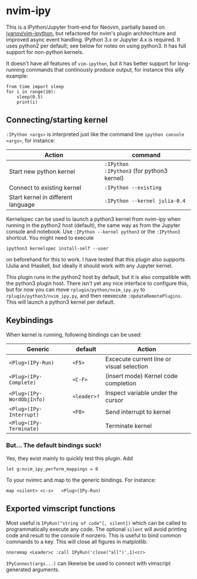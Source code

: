 # nvim-ipy
This is a IPython/Jupyter front-end for Neovim, partially based on [ivanov/vim-ipython](https://github.com/ivanov/vim-ipython), but refactored for nvim's plugin architechture and improved async event handling. IPython 3.x or Jupyter 4.x is required. It uses python2 per default; see below for notes on using python3. It has full support for non-python kernels.

It doesn't have all features of `vim-ipython`, but it has better support for long-running commands that continously produce output, for instance this silly example:

    from time import sleep
    for i in range(10):
        sleep(0.5)
        print(i)

## Connecting/starting kernel
`:IPython <args>` is interpreted just like the command line `ipython console <args>`, for instance:

Action                  | command
----------------------- | -------
Start new python kernel |  `:IPython` <br> `:IPython3` (for python3 kernel)
Connect to existing kernel | `:IPython --existing`
Start kernel in different language | `:IPython --kernel julia-0.4`

Kernelspec can be used to launch a python3 kernel from nvim-ipy when running in the python2 host (default), the same way as from the Jupyter console and notebook. Use `:IPython --kernel python3` or the `:IPython3` shortcut. You might need to execute

    ipython3 kernelspec install-self --user

on beforehand for this to work.  I have tested that this plugin also supports IJulia and IHaskell, but ideally it should work with any Jupyter kernel.

This plugin runs in the python2 host by default, but it is also compatible with the python3 plugin host. There isn't yet any nice interface to configure this, but for now you can move `rplugin/python/nvim_ipy.py` to `rplugin/python3/nvim_ipy.py`, and then reexecute `:UpdateRemotePlugins`.  This will launch a python3 kernel per default.

## Keybindings

When kernel is running, following bindings can be used:

Generic                   | default     | Action
------------------------- | ----------  | ------
`<Plug>(IPy-Run)`         | `<F5>`      | Excecute current line or visual selection
`<Plug>(IPy-Complete)`    | `<C-F>`     | (insert mode) Kernel code completion
`<Plug>(IPy-WordObjInfo)` | `<leader>?` | Inspect variable under the cursor
`<Plug>(IPy-Interrupt)`   | `<F8>`      | Send interrupt to kernel
`<Plug>(IPy-Terminate)`   |             | Terminate kernel

### But... The default bindings suck!
Yes, they exist mainly to quickly test this plugin. Add

    let g:nvim_ipy_perform_mappings = 0

To your nvimrc and map to the generic bindings. For instance:

    map <silent> <c-s>   <Plug>(IPy-Run)

## Exported vimscript functions
Most useful is `IPyRun("string of code"[, silent])` which can be called to programmatically execute any code. The optional `silent` will avoid printing code and result to the console if nonzero. This is useful to bind common commands to a key. This will close all figures in matplotlib:

    nnoremap <Leader>c :call IPyRun('close("all")',1)<cr>

`IPyConnect(args...)` can likewise be used to connect with vimscript generated arguments.

